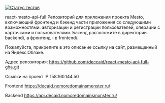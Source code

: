 [![Статус тестов](../../actions/workflows/tests.yml/badge.svg)](../../actions/workflows/tests.yml)

react-mesto-api-full
Репозиторий для приложения проекта Mesto, включающий фронтенд и бэкенд части приложения со следующими возможностями: авторизации и регистрации пользователей, операции с карточками и пользователями. Бэкенд расположите в директории backend/, а фронтенд - в frontend/.

Пожалуйста, прикрепите в это описание ссылку на сайт, размещенный на Яндекс.Облаке.

Адрес репозитория: https://github.com/deccaid/react-mesto-api-full-gha.git

Ссылки на проект
IP 158.160.144.50

Frontend https://decaid.nomoredomainsmonster.ru/

Backend https://api.decaid.nomoredomainsmonster.ru/
